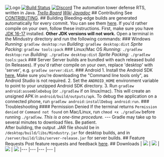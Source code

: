 ![Logo](core/assets-raw/sprites/ui/logo.png)  [![Build Status](https://github.com/Anuken/Mindustry/workflows/Tests/badge.svg?event=push)](https://github.com/Anuken/Mindustry/actions) [![Discord](https://img.shields.io/discord/391020510269669376.svg?logo=discord&logoColor=white&logoWidth=20&labelColor=7289DA&label=Discord&color=17cf48)](https://discord.gg/mindustry)    The automation tower defense RTS, written in Java.  _[Trello Board](https://trello.com/b/aE2tcUwF/mindustry-40-plans)_   _[Wiki](https://mindustrygame.github.io/wiki)_   _[Javadoc](https://mindustrygame.github.io/docs/)_   ## Contributing  See [CONTRIBUTING](CONTRIBUTING.md).  ## Building  Bleeding-edge builds are generated automatically for every commit. You can see them [here](https://github.com/Anuken/MindustryBuilds/releases).  If you'd rather compile on your own, follow these instructions. First, make sure you have [JDK 16-17](https://adoptium.net/archive.html?variant=openjdk17&jvmVariant=hotspot) installed. **Other JDK versions will not work.** Open a terminal in the Mindustry directory and run the following commands:  ### Windows  _Running:_ `gradlew desktop:run`   _Building:_ `gradlew desktop:dist`   _Sprite Packing:_ `gradlew tools:pack`  ### Linux/Mac OS  _Running:_ `./gradlew desktop:run`   _Building:_ `./gradlew desktop:dist`   _Sprite Packing:_ `./gradlew tools:pack`  ### Server  Server builds are bundled with each released build (in Releases). If you'd rather compile on your own, replace 'desktop' with 'server', e.g. `gradlew server:dist`.  ### Android  1. Install the Android SDK [here.](https://developer.android.com/studio#command-tools) Make sure you're downloading the "Command line tools only", as Android Studio is not required. 2. Set the `ANDROID_HOME` environment variable to point to your unzipped Android SDK directory. 3. Run `gradlew android:assembleDebug` (or `./gradlew` if on linux/mac). This will create an unsigned APK in `android/build/outputs/apk`.  To debug the application on a connected phone, run `gradlew android:installDebug android:run`.  ### Troubleshooting  #### Permission Denied  If the terminal returns `Permission denied` or `Command not found` on Mac/Linux, run `chmod +x ./gradlew` before running `./gradlew`. *This is a one-time procedure.*  ---  Gradle may take up to several minutes to download files. Be patient. <br> After building, the output .JAR file should be in `/desktop/build/libs/Mindustry.jar` for desktop builds, and in `/server/build/libs/server-release.jar` for server builds.  ## Feature Requests  Post feature requests and feedback [here](https://github.com/Anuken/Mindustry-Suggestions/issues/new/choose).  ## Downloads  | [![](https://static.itch.io/images/badge.svg)](https://anuke.itch.io/mindustry)    |    [![](https://play.google.com/intl/en_us/badges/images/generic/en-play-badge.png)](https://play.google.com/store/apps/details?id=io.anuke.mindustry)   |    [![](https://fdroid.gitlab.io/artwork/badge/get-it-on.png)](https://f-droid.org/packages/io.anuke.mindustry)	| [![](https://flathub.org/assets/badges/flathub-badge-en.svg)](https://flathub.org/apps/details/com.github.Anuken.Mindustry)   |---	|---	|---	|---	| 
